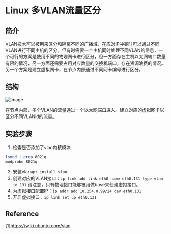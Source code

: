 # Linux 多VLAN流量区分
## 简介
VLAN技术可以被用来区分和隔离不同的广播域，在应对IP冲突时可以通过不同VLAN进行不同主机的区分。但有时需要一个主机同时处理不同VLAN的信息，一个可行的方案是使用不同的物理网卡进行区分，但一方面存在主机以太网端口数量有限的情况，另一方面还需要占用对应数量的交换机端口，存在资源浪费的情况。另一个方案是建立虚拟网卡，在节点内部通过不同网卡编号进行区分。
## 结构
![image](https://github.com/user-attachments/assets/c9dfb58c-ac34-48e4-82d4-adb4cfd43ed6)

在节点内部，多个VLAN的流量通过一个以太网端口进入。建立对应的虚拟网卡以区分不同VLANid的流量。

## 实验步骤
1. 检查是否添加了vlan内核模块
```sh
lsmod | grep 8021q
modprobe 8021q
```
2. 安装vlan`apt install vlan`
3. 创建对应的VLAN接口：`ip link add link eth0 name eth0.131 type vlan id 131`.请注意，只有物理接口能够被用做base来创建虚拟接口。
4. 为虚拟接口配置IP：`ip addr add 10.254.0.99/24 dev eth0.131`
5. 开启虚拟接口：`ip link set up eth0.131`


## Reference
[1]<a href="https://wiki.ubuntu.com/vlan">https://wiki.ubuntu.com/vlan</a>
